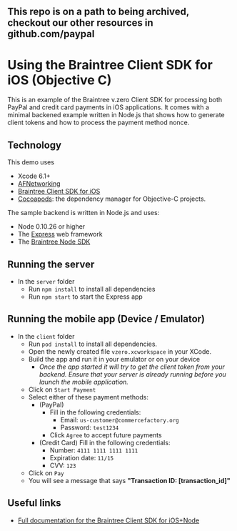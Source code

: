<h2>This repo is on a path to being archived, checkout our other resources in github.com/paypal</h2>

# Using the Braintree Client SDK for iOS (Objective C)

This is an example of the Braintree v.zero Client SDK for processing both PayPal and credit card payments in iOS applications. It comes with a minimal backened example written in Node.js that shows how to generate client tokens and how to process the payment method nonce.

## Technology

This demo uses

* Xcode 6.1+
* [AFNetworking](http://github.com/AFNetworking/AFNetworking)
* [Braintree Client SDK for iOS](http://github.com/braintree/braintree_ios)
* [Cocoapods](http://cocoapods.org/): the dependency manager for Objective-C projects.

The sample backend is written in Node.js and uses:

* Node 0.10.26 or higher
* The [Express](http://expressjs.com/) web framework
* The [Braintree Node SDK](http://github.com/braintree/braintree_node)

## Running the server

* In the `server` folder
	* Run `npm install` to install all dependencies
	* Run `npm start` to start the Express app

## Running the mobile app (Device / Emulator)

* In the `client` folder
	* Run `pod install` to install all dependencies.
	* Open the newly created file `vzero.xcworkspace` in your XCode. 
	* Build the app and run it in your emulator or on your device
		* *Once the app started it will try to get the client token from your backend. Ensure that your server is already running before you launch the mobile application.*
	* Click on `Start Payment`
	* Select either of these payment methods:
		* (PayPal) 
			* Fill in the following credentials:
				* Email: `us-customer@commercefactory.org`
				* Password: `test1234`
			* Click `Agree` to accept future payments
		* (Credit Card) Fill in the following credentials:
			* Number: `4111 1111 1111 1111`
			* Expiration date: `11/15`
  			* CVV: `123`
	* Click on `Pay`
	* You will see a message that says __"Transaction ID: [transaction_id]"__


## Useful links

* [Full documentation for the Braintree Client SDK for iOS+Node](https://developers.braintreepayments.com/ios+node/start/overview) 
